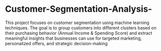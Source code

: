 # Customer-Segmentation-Analysis-
This project focuses on customer segmentation using machine learning techniques.   The goal is to group customers into different clusters based on their purchasing behavior (Annual Income &amp; Spending Score) and extract meaningful insights that businesses can use for targeted marketing, personalized offers, and strategic decision-making
